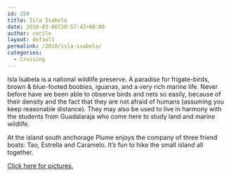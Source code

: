 ```yaml
---
id: 159
title: Isla Isabela
date: 2010-03-06T20:57:42+00:00
author: cecile
layout: default
permalink: /2010/isla-isabela/
categories:
  - Cruising
---
```

Isla Isabela is a national wildlife preserve. A paradise for frigate-birds,
brown & blue-footed boobies, iguanas, and a very rich marine life. Never before
have we been able to observe birds and nets so easily, because of their density
and the fact that they are not afraid of humans (assuming you keep reasonable
distance). They may also be used to live in harmony with the students from
Guadalaraja who come here to study land and marine wildlife.

At the island south anchorage Plume enjoys the company of three friend boats:
Tao, Estrella and Caramelo. It&#8217;s fun to hike the small island all
together.

[Click here for pictures.](http://plume.flupes.org/gallery/index.php?level=album&id=34)